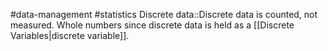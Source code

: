 #data-management  #statistics 
Discrete data::Discrete data is counted, not measured. Whole numbers since discrete data is held as a [[Discrete Variables|discrete variable]]. 